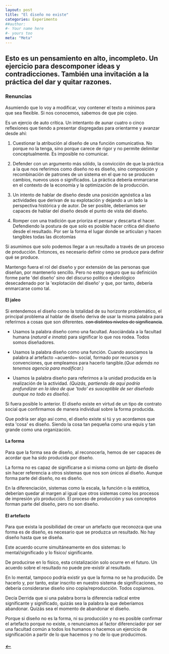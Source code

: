 ```yaml
---
layout: post
title: "El diseño no existe"
categories: Experimento
##author:
#- Your name here
#- yours too
meta: "Meta"
---
```


## Esto es un pensamiento en alto, incompleto. Un ejercicio para descomponer ideas y contradicciones. También una invitación a la práctica del dar y quitar razones.


### Renuncias
Asumiendo que lo voy a modificar, voy contener el texto a mínimos para que sea flexible. Si nos conocemos, sabemos de que pie cojeo.

Es un ejercio de auto crítica. Un intentanto de aunar cuatro o cinco reflexiones que tiendo a presentar disgregadas para orientarme y avanzar desde ahí:

1. Cuestionar la atribución al diseño de una función comunicativa. No porque no la tenga, sino porque carece de rigor y no permite delimitar conceptualmente. Es imposible no comunicar.  

2. Defender con un argumento más sólido, la convicción de que la práctica a la que
nos referimos como diseño no es diseño, sino composición y recombinación de patrones de un sistema en el que no se producen cambios, nuevos usos o  significados. La práctica debería enmarcarse en el contexto de la economía y la optimización de la producción.


3. Un  intento de hablar de diseño desde una posición agnóstica a las actividades que derivan de su explotación y dejando a un lado la perspectiva histórica y de autor. De ser posible, deberíamos ser capaces de hablar del diseño desde el punto de vista del diseño.

4. Romper con una tradición que prioriza el pensar y descarta el hacer. Defendiendo la postura de que solo es posible hacer crítica del diseño desde el resultado. Por ser la forma el lugar donde se articulan y hacen tangibles todas las dicotomías

Si asumimos que solo podemos llegar a un resultado a través de un proceso de producción. Entonces, es necesario definir cómo se produce para definir qué se produce.

Mantengo fuera el rol del diseño y por extensión de las personas que diseñan, por mantenerlo sencillo. Pero no estoy seguro que su definición forme parte 'del diseño' sino del discurso político e ideológico desecadenado por la 'explotación del diseño' y que, por tanto, debería enmarcarse como tal.



#### El jaleo
Si entendemos el diseño como la totalidad de su horizonte problemático, el principal problema al hablar de diseño deriva de usar la misma palabra para referirnos a cosas que son diferentes. ~~con distintos niveles de significancia~~.

- Usamos la palabra diseño como una facultad. Asociándala a la facultad humana (*natural e innata*) para significar lo que nos rodea. Todos somos diseñadores.

- Usamos la palabra diseño como una función. Cuando asociamos la palabra al artefacto ~acuerdo~ social, formado por recursos y convenciones, que empleamos para hacerlo tangible.(*Que además no tenemos agencia para modificar.*)

- Usamos la palabra diseño para referirnos a la unidad producida en la realización de la actividad. *(Quizás, partiendo de aquí podría profundizar en la idea de que 'todo' es susceptible de ser diseñado aunque no todo es diseño).*

Si fuera posible lo anterior. El diseño existe en virtud de un tipo de contrato social que confirmamos de manera individual sobre la forma producida.

Que podría ser algo así como, el diseño existe si tú y yo acordamos que esta 'cosa' es diseño. Siendo la cosa tan pequeña como una equis y tan grande como una organización.

#### La forma
Para que la forma sea de diseño, al reconocerla, hemos de ser capaces de acordar
que ha sido producida por diseño.

La forma no es capaz de significarse a si misma como un *bjeto* de diseño sin hacer referencia a otros sistemas que nos son únicos al diseño. Aunque forma parte del diseño, no es diseño.

En la diferenciación, sistemas como la escala, la función o la estética, deberían quedar al margen al igual que otros sistemas como los procesos de impresión y/o producción. El proceso de producción y sus conceptos forman parte del diseño, pero no son diseño.

#### El artefacto
Para que exista la posibilidad de crear un artefacto que reconozca que una forma es de diseño, es necesario que se produzca un resultado. No hay diseño hasta que se diseña.

Este acuerdo ocurre simultáneamente en dos sistemas: lo mental/significado y lo físico/ significante.

De producirse en lo físico, esta cristalización solo ocurre en el futuro. Un acuerdo sobre el resultado no puede pre-existir al resultado.

En lo mental, tampoco podría existir ya que la forma no se ha producido. De hacerlo y, por tanto, estar inscrito en nuestro sistema de significaciones, no debería  considerarse diseño sino copia/reproducción. Todos copiamos.

Decía Derrida que si una palabra borra la diferencia radical entre significante
y significado, quizás sea la palabra la que deberíamos abandonar. Quizás sea el momento de abandonar el diseño.

Porque si diseño no es la forma, ni su producción y no es posible confirmar el artefacto porque no existe, o renunciamos al factor diferenciador por ser una facultad común a todos los humanos o hacemos un ejercicio de significación a partir de lo que hacemos y no de lo que producimos.




##### [⟵](/../../incomplete/index.html)
